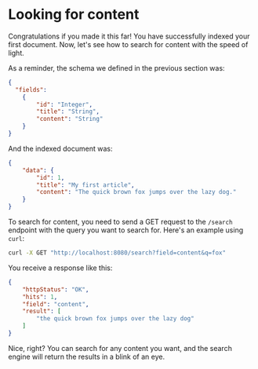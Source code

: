# Looking for content

Congratulations if you made it this far! You have successfully indexed your first document. Now, let's see how to search for content with the speed of light.

As a reminder, the schema we defined in the previous section was:

```json
{
  "fields":
    {
        "id": "Integer",
        "title": "String",
        "content": "String"
    }
}
```

And the indexed document was:

```json
{
    "data": {
        "id": 1,
        "title": "My first article",
        "content": "The quick brown fox jumps over the lazy dog."
    }
}
```

To search for content, you need to send a GET request to the `/search` endpoint with the query you want to search for. Here's an example using `curl`:

```bash
curl -X GET "http://localhost:8080/search?field=content&q=fox"
```

You receive a response like this:

```json
{
    "httpStatus": "OK",
    "hits": 1,
    "field": "content",
    "result": [
        "the quick brown fox jumps over the lazy dog"
    ]
}
```

Nice, right? You can search for any content you want, and the search engine will return the results in a blink of an eye.